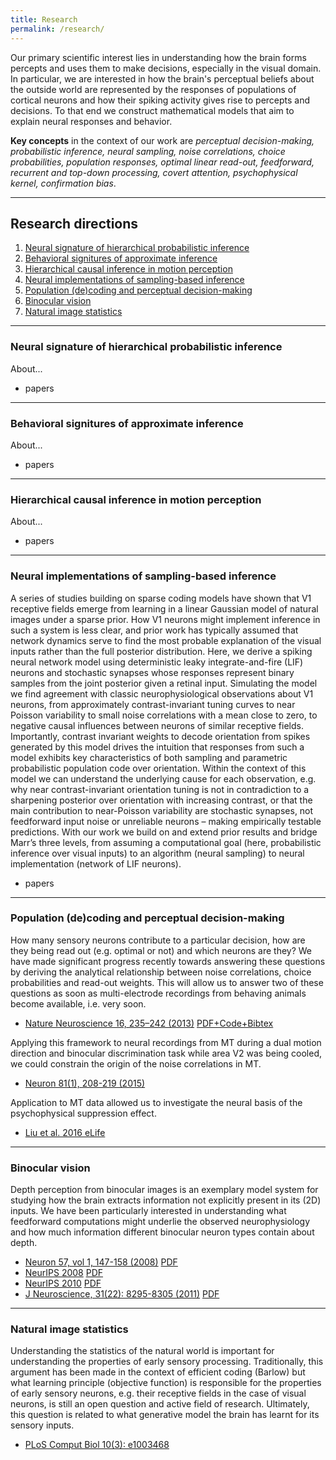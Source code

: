 ```yaml
---
title: Research
permalink: /research/
---
```


Our primary scientific interest lies in understanding how the brain forms percepts and uses them to make decisions, especially in the visual domain. In particular, we are interested in how the brain's perceptual beliefs about the outside world are represented by the responses of populations of cortical neurons and how their spiking activity gives rise to percepts and decisions. To that end we construct mathematical models that aim to explain neural responses and behavior.

**Key concepts** in the context of our work are _perceptual decision-making, probabilistic inference, neural sampling, noise correlations, choice probabilities, population responses, optimal linear read-out, feedforward, recurrent and top-down processing, covert attention, psychophysical kernel, confirmation bias_.

---
## Research directions
1. [Neural signature of hierarchical probabilistic inference](#neural)
2. [Behavioral signitures of approximate inference](#approx)
3. [Hierarchical causal inference in motion perception](#motion)
4. [Neural implementations of sampling-based inference](#sampling)
5. [Population (de)coding and perceptual decision-making](#classic)
6. [Binocular vision](#binvis)
7. [Natural image statistics](#images)

---

<a name="neural"></a>
### Neural signature of hierarchical probabilistic inference

About...
- papers

---

<a name="approx"></a>
### Behavioral signitures of approximate inference

About...
- papers

---

<a name="motion"></a>
### Hierarchical causal inference in motion perception

About...
- papers

---

<a name="sampling"></a>
### Neural implementations of sampling-based inference 

A series of studies building on sparse coding models have shown that V1 receptive fields emerge from learning in a
linear Gaussian model of natural images under a sparse prior.  How V1 neurons might implement inference in such a
system is less clear, and prior work has typically assumed that network dynamics serve to find the most probable
explanation of the visual inputs rather than the full posterior distribution.  Here, we derive a spiking neural network
model using deterministic leaky integrate-and-fire (LIF) neurons and stochastic synapses whose responses represent
binary samples from the joint posterior given a retinal input.  Simulating the model we find agreement with classic
neurophysiological observations about V1 neurons, from approximately contrast-invariant tuning curves to near
Poisson variability to small noise correlations with a mean close to zero, to negative causal influences between
neurons of similar receptive fields.  Importantly, contrast invariant weights to decode orientation from spikes
generated by this model drives the intuition that responses from such a model exhibits key characteristics of both
sampling and parametric probabilistic population code over orientation.  Within the context of this model we can
understand the underlying cause for each observation, e.g.  why near contrast-invariant orientation tuning is not in
contradiction to a sharpening posterior over orientation with increasing contrast, or that the main contribution to
near-Poisson variability are stochastic synapses, not feedforward input noise or unreliable neurons – making
empirically testable predictions.  With our work we build on and extend prior results and bridge Marr’s three levels,
from assuming a computational goal (here, probabilistic inference over visual inputs) to an algorithm (neural
sampling) to neural implementation (network of LIF neurons).
- papers

---

<a name="classic"></a>
### Population (de)coding and perceptual decision-making
<!-- ![Population (de)coding and perceptual decision-making img](images/research/population_icon.png "Population (de)coding and perceptual decision-making") -->
How many sensory neurons contribute to a particular decision, how are they being read out (e.g. optimal or not) and which neurons are they? We have made significant progress recently towards answering these questions by deriving the analytical relationship between noise correlations, choice probabilities and read-out weights. This will allow us to answer two of these questions as soon as multi-electrode recordings from behaving animals become available, i.e. very soon.

- [Nature Neuroscience 16, 235–242 (2013)](http://www.nature.com/neuro/journal/v16/n2/full/nn.3309.html) [PDF+Code+Bibtex](http://bethgelab.org/publications/r.+m.+haefner/)

Applying this framework to neural recordings from MT during a dual motion direction and binocular discrimination task while area V2 was being cooled, we could constrain the origin of the noise correlations in MT.

- [Neuron 81(1), 208-219 (2015)](http://www.cell.com/neuron/abstract/S0896-6273(15)00561-9)

Application to MT data allowed us to investigate the neural basis of the psychophysical suppression effect.

- [Liu et al. 2016 eLife]()

---

<a name="binvis"></a>
### Binocular vision
<!-- ![binocular vision img](images/research/bin_vision_icon.png "binocular vision") -->
Depth perception from binocular images is an exemplary model system for studying how the brain extracts information not explicitly present in its (2D) inputs. We have been particularly interested in understanding what feedforward computations might underlie the observed neurophysiology and how much information different binocular neuron types contain about depth.

- [Neuron 57, vol 1, 147-158 (2008)](http://www.cell.com/neuron/abstract/S0896-6273(07)00980-4) [PDF](http://lsr-web.net/Assets/NEIPages/BruceCumming/pdfs/HaefnerCummingNeuron08.pdf)
- [NeurIPS 2008](http://papers.nips.cc/paper/3461-an-improved-estimator-of-variance-explained-in-the-presence-of-noise) [PDF]() 
- [NeurIPS 2010](http://nips.cc/Conferences/2010/Program/event.php?ID=2122) [PDF](http://books.nips.cc/papers/files/nips23/NIPS2010_0590.pdf)
- [J Neuroscience, 31(22): 8295-8305 (2011)](http://www.jneurosci.org/content/31/22/8295) [PDF](http://lsr-web.net/Assets/NEIPages/BruceCumming/pdfs/TanabeHaefnerBGC2011.pdf)

---

<a name="images"></a>
### Natural image statistics
<!-- ![natural image statistics img](images/research/natural_image_stat_icon.png "natural image statistics") -->
Understanding the statistics of the natural world is important for understanding the properties of early sensory processing. Traditionally, this argument has been made in the context of efficient coding (Barlow) but what learning principle (objective function) is responsible for the properties of early sensory neurons, e.g. their receptive fields in the case of visual neurons, is still an open question and active field of research. Ultimately, this question is related to what generative model the brain has learnt for its sensory inputs.

- [PLoS Comput Biol 10(3): e1003468](http://www.ploscompbiol.org/article/info%3Adoi%2F10.1371%2Fjournal.pcbi.1003468)


<!-- commented junk below for copy/paste ease -->

<!--### Probabilistic (causal) inference and neural sampling <a name="neural"></a>-->

<!--In order to draw inferences about the outside world the brain has to combine sensory information with its learnt knowledge about the structure of the external world. How this is implemented in the brain is still unknown. By generating predictions for classic perceptual tasks, we test the hypothesis that the brain performs probabilistic inference, with neural sensory activity representing posterior beliefs in a generative model of the world.-->
<!--
- [Haefner et al. 2016 (Neuron)](http://www.sciencedirect.com/science/article/pii/S0896627316300113)
- [Lange & Haefner 2017 (Curr Opin Neurobiol)](http://www.sciencedirect.com/science/article/pii/S0959438817300442)
- [Lange & Haefner 2020 (biorxiv)](https://www.biorxiv.org/content/10.1101/081661v4)
- [Lange et al. 2020 (biorxiv)](https://www.biorxiv.org/content/10.1101/440321v3)
-->
<!--
Test of model predictions using data from macaque V1.
- [Bondy, Haefner & Cumming 2018 (Nature Neuroscience)](http://www2.bcs.rochester.edu/sites/haefnerlab/files/Bondy_etal_2018.pdf)
---
-->
